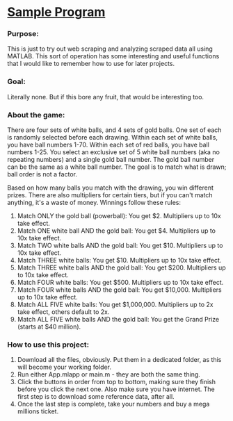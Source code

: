 # <ins> Sample Program </ins>

### Purpose: 
This is just to try out web scraping and analyzing scraped data all using MATLAB.
This sort of operation has some interesting and useful functions that I would like
to remember how to use for later projects.

### Goal:
Literally none. But if this bore any fruit, that would be interesting too.

### About the game:
There are four sets of white balls, and 4 sets of gold balls. One set of each is randomly selected before each drawing.
Within each set of white balls, you have ball numbers 1-70. Within each set of red balls, you have ball numbers 1-25.
You select an exclusive set of 5 white ball numbers (aka no repeating numbers) and a single gold ball number.
The gold ball number can be the same as a white ball number. The goal is to match what is drawn; ball order is not a factor.

Based on how many balls you match with the drawing, you win different prizes. There are also multipliers for certain tiers,
but if you can't match anything, it's a waste of money. Winnings follow these rules:

1. Match ONLY the gold ball (powerball):             You get $2. Multipliers up to 10x take effect.
2. Match ONE white ball AND the gold ball:           You get $4. Multipliers up to 10x take effect.
3. Match TWO white balls AND the gold ball:          You get $10. Multipliers up to 10x take effect.
4. Match THREE white balls:                          You get $10. Multipliers up to 10x take effect.
5. Match THREE white balls AND the gold ball:        You get $200. Multipliers up to 10x take effect.
6. Match FOUR white balls:                           You get $500. Multipliers up to 10x take effect.
7. Match FOUR white balls AND the gold ball:         You get $10,000. Multipliers up to 10x take effect.
8. Match ALL FIVE white balls:                       You get $1,000,000. Multipliers up to 2x take effect, others default to 2x.
9. Match ALL FIVE white balls AND the gold ball:     You get the Grand Prize (starts at $40 million).

### How to use this project:
1. Download all the files, obviously. Put them in a dedicated folder,
    as this will become your working folder.
2. Run either App.mlapp or main.m - they are both the same thing.
3. Click the buttons in order from top to bottom, making sure they finish
    before you click the next one. Also make sure you have internet. The first
    step is to download some reference data, after all.
4. Once the last step is complete, take your numbers and buy a mega millions ticket.